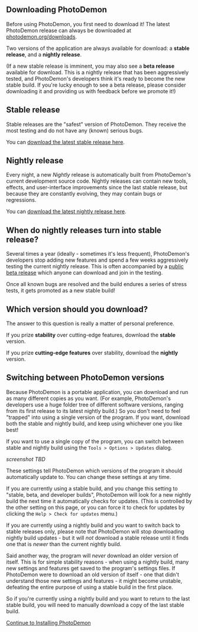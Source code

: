 ## Downloading PhotoDemon

Before using PhotoDemon, you first need to download it!  The latest PhotoDemon release can always be downloaded at [photodemon.org/downloads](https://photodemon.org/download/).

Two versions of the application are always available for download: a **stable release**, and a **nightly release**.

(If a new stable release is imminent, you may also see a **beta release** available for download.  This is a nightly release that has been aggressively tested, and PhotoDemon's developers think it's ready to become the new stable build.  If you're lucky enough to see a beta release, please consider downloading it and providing us with feedback before we promote it!)

## Stable release 

Stable releases are the "safest" version of PhotoDemon.  They receive the most testing and do not have any (known) serious bugs.

You can [download the latest stable release here](https://photodemon.org/download/).

## Nightly release

Every night, a new *Nightly* release is automatically built from PhotoDemon's current development source code.  Nightly releases can contain new tools, effects, and user-interface improvements since the last stable release, but because they are constantly evolving, they may contain bugs or regressions.

You can [download the latest nightly release here](https://photodemon.org/download/).

## When do nightly releases turn into stable release?

Several times a year (ideally - sometimes it's less frequent), PhotoDemon's developers stop adding new features and spend a few weeks aggressively testing the current nightly release.  This is often accompanied by a [public beta release](https://en.wikipedia.org/wiki/Software_release_life_cycle#Beta) which anyone can download and join in the testing.

Once all known bugs are resolved and the build endures a series of stress tests, it gets promoted as a new stable build!

## Which version should you download?

The answer to this question is really a matter of personal preference.

If you prize **stability** over cutting-edge features, download the **stable** version.

If you prize **cutting-edge features** over stability, download the **nightly** version.

## Switching between PhotoDemon versions

Because PhotoDemon is a portable application, you can download and run as many different copies as you want.  (For example, PhotoDemon's developers use a huge folder tree of different software versions, ranging from its first release to its latest nightly build.)  So you don't need to feel "trapped" into using a single version of the program.  If you want, download both the stable and nightly build, and keep using whichever one you like best!

If you want to use a single copy of the program, you can switch between stable and nightly build using the `Tools > Options > Updates` dialog.

*screenshot TBD*

These settings tell PhotoDemon which versions of the program it should automatically update to.  You can change these settings at any time.  

If you are currently using a stable build, and you change this setting to "stable, beta, and developer builds", PhotoDemon will look for a new nightly build the next time it automatically checks for updates.  (This is controlled by the other setting on this page, or you can force it to check for updates by clicking the `Help > Check for updates` menu.)

If you are currently using a nightly build and you want to switch back to stable releases only, please note that PhotoDemon will stop downloading nightly build updates - but it will *not* download a stable release until it finds one that is *newer* than the current nightly build.

Said another way, the program will *never* download an older version of itself.  This is for simple stability reasons - when using a nightly build, many new settings and features get saved to the program's settings files.  If PhotoDemon were to download an old version of itself - one that didn't understand those new settings and features - it might become unstable, defeating the entire purpose of using a stable build in the first place.

So if you're currently using a nightly build and you want to return to the last stable build, you will need to manually download a copy of the last stable build.

[Continue to Installing PhotoDemon](./)

